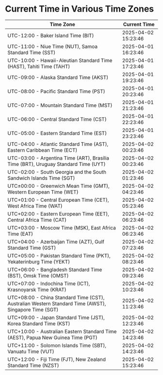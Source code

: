 # Current Time in Various Time Zones

| Time Zone | Current Time |
|-----------|--------------|
| UTC-12:00 - Baker Island Time (BIT) | 2025-04-02 15:23:46 |
| UTC-11:00 - Niue Time (NUT), Samoa Standard Time (SST) | 2025-04-01 16:23:46 |
| UTC-10:00 - Hawaii-Aleutian Standard Time (HAST), Tahiti Time (TAHT) | 2025-04-01 17:23:46 |
| UTC-09:00 - Alaska Standard Time (AKST) | 2025-04-01 19:23:46 |
| UTC-08:00 - Pacific Standard Time (PST) | 2025-04-01 20:23:46 |
| UTC-07:00 - Mountain Standard Time (MST) | 2025-04-01 21:23:46 |
| UTC-06:00 - Central Standard Time (CST) | 2025-04-01 22:23:46 |
| UTC-05:00 - Eastern Standard Time (EST) | 2025-04-01 23:23:46 |
| UTC-04:00 - Atlantic Standard Time (AST), Eastern Caribbean Time (ECT) | 2025-04-02 00:23:46 |
| UTC-03:00 - Argentina Time (ART), Brasília Time (BRT), Uruguay Standard Time (UYT) | 2025-04-02 00:23:46 |
| UTC-02:00 - South Georgia and the South Sandwich Islands Time (SGT) | 2025-04-02 01:23:46 |
| UTC±00:00 - Greenwich Mean Time (GMT), Western European Time (WET) | 2025-04-02 04:23:46 |
| UTC+01:00 - Central European Time (CET), West Africa Time (WAT) | 2025-04-02 05:23:46 |
| UTC+02:00 - Eastern European Time (EET), Central Africa Time (CAT) | 2025-04-02 06:23:46 |
| UTC+03:00 - Moscow Time (MSK), East Africa Time (EAT) | 2025-04-02 06:23:46 |
| UTC+04:00 - Azerbaijan Time (AZT), Gulf Standard Time (GST) | 2025-04-02 07:23:46 |
| UTC+05:00 - Pakistan Standard Time (PKT), Yekaterinburg Time (YEKT) | 2025-04-02 08:23:46 |
| UTC+06:00 - Bangladesh Standard Time (BST), Omsk Time (OMST) | 2025-04-02 09:23:46 |
| UTC+07:00 - Indochina Time (ICT), Krasnoyarsk Time (KRAT) | 2025-04-02 10:23:46 |
| UTC+08:00 - China Standard Time (CST), Australian Western Standard Time (AWST), Singapore Time (SGT) | 2025-04-02 11:23:46 |
| UTC+09:00 - Japan Standard Time (JST), Korea Standard Time (KST) | 2025-04-02 12:23:46 |
| UTC+10:00 - Australian Eastern Standard Time (AEST), Papua New Guinea Time (PGT) | 2025-04-02 14:23:46 |
| UTC+11:00 - Solomon Islands Time (SBT), Vanuatu Time (VUT) | 2025-04-02 14:23:46 |
| UTC+12:00 - Fiji Time (FJT), New Zealand Standard Time (NZST) | 2025-04-02 15:23:46 |
